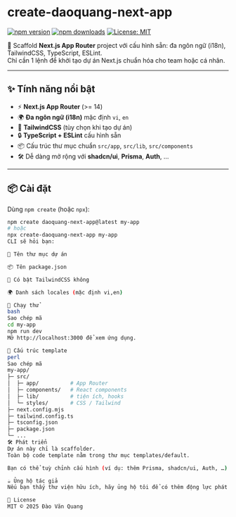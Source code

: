 <!-- @format -->

# create-daoquang-next-app

[![npm version](https://img.shields.io/npm/v/create-daoquang-next-app?color=blue&label=npm%20version)](https://www.npmjs.com/package/create-daoquang-next-app)
[![npm downloads](https://img.shields.io/npm/dm/create-daoquang-next-app.svg?color=green&label=downloads)](https://www.npmjs.com/package/create-daoquang-next-app)
[![License: MIT](https://img.shields.io/badge/License-MIT-yellow.svg)](./LICENSE)

🚀 Scaffold **Next.js App Router** project với cấu hình sẵn: đa ngôn ngữ (i18n), TailwindCSS, TypeScript, ESLint.  
Chỉ cần 1 lệnh để khởi tạo dự án Next.js chuẩn hóa cho team hoặc cá nhân.

---

## ✨ Tính năng nổi bật

- ⚡ **Next.js App Router** (>= 14)
- 🌍 **Đa ngôn ngữ (i18n)** mặc định `vi`, `en`
- 🎨 **TailwindCSS** (tùy chọn khi tạo dự án)
- 🔒 **TypeScript + ESLint** cấu hình sẵn
- 📦 Cấu trúc thư mục chuẩn `src/app`, `src/lib`, `src/components`
- 🛠 Dễ dàng mở rộng với **shadcn/ui**, **Prisma**, **Auth**, ...

---

## 📦 Cài đặt

Dùng `npm create` (hoặc `npx`):

```bash
npm create daoquang-next-app@latest my-app
# hoặc
npx create-daoquang-next-app my-app
CLI sẽ hỏi bạn:

📂 Tên thư mục dự án

📦 Tên package.json

🎨 Có bật TailwindCSS không

🌍 Danh sách locales (mặc định vi,en)

🚀 Chạy thử
bash
Sao chép mã
cd my-app
npm run dev
Mở http://localhost:3000 để xem ứng dụng.

📂 Cấu trúc template
perl
Sao chép mã
my-app/
├─ src/
│  ├─ app/          # App Router
│  ├─ components/   # React components
│  ├─ lib/          # tiện ích, hooks
│  └─ styles/       # CSS / Tailwind
├─ next.config.mjs
├─ tailwind.config.ts
├─ tsconfig.json
├─ package.json
└─ ...
🛠 Phát triển
Dự án này chỉ là scaffolder.
Toàn bộ code template nằm trong thư mục templates/default.

Bạn có thể tuỳ chỉnh cấu hình (ví dụ: thêm Prisma, shadcn/ui, Auth, …) rồi publish bản mới.

☕ Ủng hộ tác giả
Nếu bạn thấy thư viện hữu ích, hãy ủng hộ tôi để có thêm động lực phát triển ❤️

📜 License
MIT © 2025 Đào Văn Quang
```
